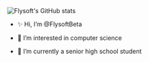 <picture>
  <source media="(prefers-color-scheme: dark)" srcset="https://github-readme-stats.vercel.app/api?username=FlysoftBeta&show_icons=true&theme=react">
  <source media="(prefers-color-scheme: light)" srcset="https://github-readme-stats.vercel.app/api?username=FlysoftBeta&show_icons=true">
  <img alt="Flysoft's GitHub stats" src="https://github-readme-stats.vercel.app/api?username=FlysoftBeta&show_icons=true">
</picture>

- ✨ Hi, I’m @FlysoftBeta

- 👀 I’m interested in computer science

- 🌱 I’m currently a senior high school student

